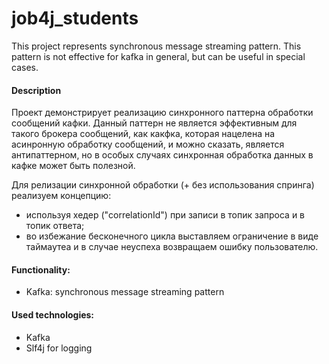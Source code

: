 # job4j_students
This project represents synchronous message streaming pattern. This pattern is not effective for kafka in general, but can be useful in special cases.

#### Description
Проект демонстрирует реализацию синхронного паттерна обработки сообщений кафки. Данный паттерн не является эффективным для такого брокера сообщений,
как какфка, которая нацелена на асинронную обработку сообщений, и можно сказать, является антипаттерном, но в особых случаях синхронная обработка данных
в кафке может быть полезной.

Для релизации синхронной обработки (+ без использования спринга) реализуем концепцию:
- используя хедер ("correlationId") при записи в топик запроса и в топик ответа;
- во избежание бесконечного цикла выставляем ограничение в виде таймаутеа и в случае неуспеха возвращаем ошибку пользователю.

#### Functionality:
- Kafka: synchronous message streaming pattern

#### Used technologies:
- Kafka 
- Slf4j for logging